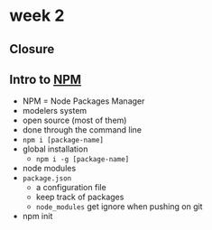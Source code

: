 # week 2
## Closure

## Intro to [NPM](http://www.npm.js)

- NPM = Node Packages Manager
- modelers system
- open source (most of them)
- done through the command line 
- `npm i [package-name]`
- global installation
    - `npm i -g [package-name]`
- node modules
- `package.json`
    - a configuration file
    - keep track of packages
    - `node_modules` get ignore when pushing on git
 - npm init  